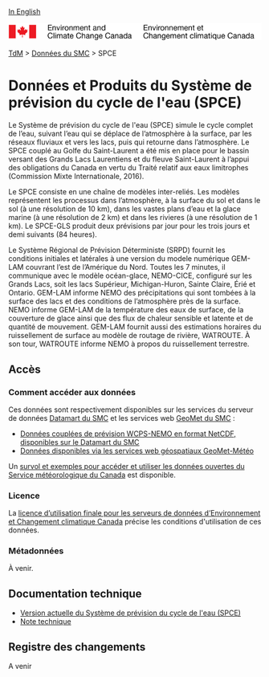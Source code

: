 [In English](readme_wcps_en.md)

![ECCC logo](../../img_eccc-logo.png)

[TdM](../../readme_fr.md) > [Données du SMC](../readme_fr.md) > SPCE

# Données et Produits du Système de prévision du cycle de l'eau (SPCE)

Le Système de prévision du cycle de l'eau (SPCE) simule le cycle complet de l’eau, suivant l’eau qui se déplace de l’atmosphère à la surface, par les réseaux fluviaux et vers les lacs, puis qui retourne dans l’atmosphère. Le SPCE couplé au Golfe du Saint-Laurent a été mis en place pour le bassin versant des Grands Lacs Laurentiens et du fleuve Saint-Laurent à l’appui des obligations du Canada en vertu du Traité relatif aux eaux limitrophes (Commission
Mixte Internationale, 2016).

Le SPCE consiste en une chaîne de modèles inter-reliés. Les modèles représentent les processus dans l’atmosphère, à la surface du sol et dans le sol (à une résolution de 10 km), dans les vastes plans d’eau et la glace marine (à une résolution de 2 km) et dans les rivieres (à une résolution de 1 km). Le SPCE-GLS produit deux prévisions par jour pour les trois jours et demi suivants (84 heures). 

Le Système Régional de Prévision Déterministe (SRPD) fournit les conditions initiales et latérales à une version du modele numérique GEM-LAM couvrant l’est de l’Amérique du Nord. Toutes les 7 minutes, il communique avec le modèle océan-glace, NEMO-CICE, configuré sur les Grands Lacs, soit les lacs Supérieur, Michigan-Huron, Sainte Claire, Érié et Ontario. GEM-LAM informe NEMO des précipitations qui sont tombées à la surface des lacs et des conditions de l’atmosphère près de la surface. NEMO informe GEM-LAM de la température des eaux de surface, de la couverture de glace ainsi que des flux de chaleur sensible et latente et de quantité de mouvement. GEM-LAM fournit aussi des estimations horaires du ruissellement de surface au modèle de routage de rivière, WATROUTE. À son tour, WATROUTE informe NEMO à propos du ruissellement terrestre. 

## Accès

### Comment accéder aux données

Ces données sont respectivement disponibles sur les services du serveur de données [Datamart du SMC](../../msc-datamart/readme_fr.md) et les services web [GeoMet du SMC](../../msc-geomet/readme_fr.md) :

* [Données couplées de prévision WCPS-NEMO en format NetCDF, disponibles sur le Datamart du SMC](readme_wcps_nemo-datamart_fr.md) 
* [Données disponibles via les services web géospatiaux GeoMet-Météo](../../msc-geomet/readme_fr.md)

Un [survol et exemples pour accéder et utiliser les données ouvertes du Service météorologique du Canada](../../usage/readme_fr.md) est disponible.

### Licence

La [licence d’utilisation finale pour les serveurs de données d’Environnement et Changement climatique Canada](../../licence/readme_fr.md) précise les conditions d'utilisation de ces données.

### Métadonnées

À venir.

## Documentation technique

* [Version actuelle du Système de prévision du cycle de l'eau (SPCE)](http://collaboration.cmc.ec.gc.ca/cmc/CMOI/product_guide/docs/tech_specifications/tech_specifications_WCPS_f.pdf)
* [Note technique](http://collaboration.cmc.ec.gc.ca/cmc/CMOI/product_guide/docs/tech_notes/technote_wcps_f.pdf)

## Registre des changements 

A venir
